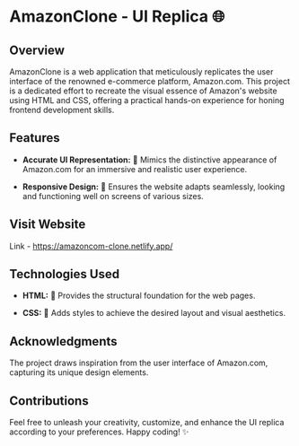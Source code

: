 # **AmazonClone - UI Replica** 🌐

## **Overview**

AmazonClone is a web application that meticulously replicates the user interface of the renowned e-commerce platform, Amazon.com. This project is a dedicated effort to recreate the visual essence of Amazon's website using HTML and CSS, offering a practical hands-on experience for honing frontend development skills.

## **Features**

- **Accurate UI Representation:** 🎨 Mimics the distinctive appearance of Amazon.com for an immersive and realistic user experience.
  
- **Responsive Design:** 📱 Ensures the website adapts seamlessly, looking and functioning well on screens of various sizes.

## **Visit Website**
Link - https://amazoncom-clone.netlify.app/

## **Technologies Used**

- **HTML:** 🧱 Provides the structural foundation for the web pages.

- **CSS:** 🎨 Adds styles to achieve the desired layout and visual aesthetics.

## **Acknowledgments**

The project draws inspiration from the user interface of Amazon.com, capturing its unique design elements.

## **Contributions**

Feel free to unleash your creativity, customize, and enhance the UI replica according to your preferences. Happy coding! ✨
